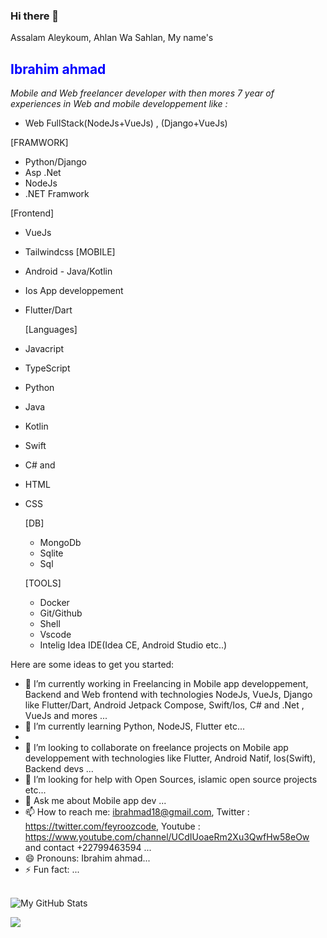 ### Hi there 👋
Assalam Aleykoum, Ahlan Wa Sahlan, My name's **<h2 style="color:blue"> Ibrahim ahmad </h2>** <i> Mobile and Web freelancer developer with then mores 7 year of experiences in Web and mobile developpement like : </i>
- Web FullStack(NodeJs+VueJs) , (Django+VueJs)
  
[FRAMWORK]
- Python/Django
- Asp .Net
- NodeJs
- .NET Framwork
  
[Frontend]
- VueJs
- Tailwindcss
  [MOBILE]
- Android - Java/Kotlin
- Ios App developpement 
- Flutter/Dart
  
  [Languages]
- Javacript
- TypeScript
- Python 
- Java
- Kotlin
- Swift
- C# and  
- HTML 
- CSS
  
  [DB]
  - MongoDb
  - Sqlite
  - Sql
  
  [TOOLS]
  - Docker
  - Git/Github
  - Shell
  - Vscode
  - Intelig Idea IDE(Idea CE, Android Studio etc..)

<!-- **ibrahmad18/ibrahmad18** is a ✨ _special_ ✨ repository because its `README.md` (this file) appears on your GitHub profile. -->

Here are some ideas to get you started:

- 🔭 I’m currently working in Freelancing in Mobile app developpement, Backend and Web frontend with technologies NodeJs, VueJs, Django like Flutter/Dart, Android Jetpack Compose, Swift/Ios, C# and .Net , VueJs and mores ...
- 🌱 I’m currently learning Python, NodeJS, Flutter etc...
- 
- 👯 I’m looking to collaborate on freelance projects on Mobile app developpement with technologies like Flutter, Android Natif, Ios(Swift), Backend devs ...
- 🤔 I’m looking for help with Open Sources, islamic open source projects etc...
- 💬 Ask me about Mobile app dev ...
- 📫 How to reach me: ibrahmad18@gmail.com, Twitter : https://twitter.com/feyroozcode, Youtube : https://www.youtube.com/channel/UCdIUoaeRm2Xu3QwfHw58eOw  and contact +22799463594 ...
- 😄 Pronouns: Ibrahim ahmad...
- ⚡ Fun fact: ...
<br/><br/>

<!-- 
<a href="https://app.daily.dev/ibrahmad18">
<img src="https://api.daily.dev/devcards/912a078d1dcd4e18bc6674586599a2ce.png?r=57k" width="400" alt="Ibrahim Ahmad's Dev Card"/>
</a>
-->

![My GitHub Stats](https://github-readme-stats.vercel.app/api?username=ibrahmad18&&show_icons=true&title_color=ffffff&icon_color=bb2acf&text_color=daf7dc&bg_color=151515)
<!-- ![](https://github-readme-stats.vercel.app/api?username=ibrahmad18&theme=light&hide_border=false&include_all_commits=true&count_private=true) -->

![](https://github-readme-stats.vercel.app/api/top-langs/?username=ibrahmad18&theme=light&hide_border=false&include_all_commits=true&count_private=true&layout=compact)

<!--
<br/>
![](https://github-profile-trophy.vercel.app/?username=ibrahmad18&margin-w=8)]
-->

